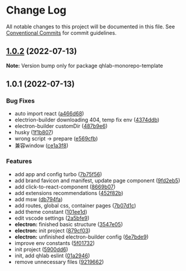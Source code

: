 # Change Log

All notable changes to this project will be documented in this file.
See [Conventional Commits](https://conventionalcommits.org) for commit guidelines.

## [1.0.2](https://github.com/QhlabTeam/qhlab-monorepo-template/compare/v1.0.1...v1.0.2) (2022-07-13)

**Note:** Version bump only for package qhlab-monorepo-template





## 1.0.1 (2022-07-13)


### Bug Fixes

* auto import react ([a466d68](https://github.com/QhlabTeam/qhlab-monorepo-template/commit/a466d68d21e67f776f47144a9cdb5dce4fdb126f))
* electrion-builder downloading 404, temp fix env ([4374ddb](https://github.com/QhlabTeam/qhlab-monorepo-template/commit/4374ddb06a234b0d4cab766d3ae93011c5782e74))
* electron-builder customDir ([487b9e6](https://github.com/QhlabTeam/qhlab-monorepo-template/commit/487b9e64a7bd88f54790675520f771adf17dc516))
* husky ([1f1b807](https://github.com/QhlabTeam/qhlab-monorepo-template/commit/1f1b80778bfe1978c420916fddfa1784e79d2a60))
* wrong script -> prepare ([e569cfb](https://github.com/QhlabTeam/qhlab-monorepo-template/commit/e569cfbc021301ce231530075aa1cfc4af82de90))
* 兼容window ([ce1a3f8](https://github.com/QhlabTeam/qhlab-monorepo-template/commit/ce1a3f81d0afb5fbfbc49aec92834ada7c5ecfd6))


### Features

* add app and config turbo ([7b75f56](https://github.com/QhlabTeam/qhlab-monorepo-template/commit/7b75f56f809fbffdcbfb931cbef4f25e914094d8))
* add brand favicon and manifest, update page component ([9fd2eb5](https://github.com/QhlabTeam/qhlab-monorepo-template/commit/9fd2eb546a25bab45de9236f31017b08fd766df5))
* add click-to-react-component ([8669b07](https://github.com/QhlabTeam/qhlab-monorepo-template/commit/8669b07c365523f5d4e151971b051ab25370d5fd))
* add extensions recommendations ([452f82b](https://github.com/QhlabTeam/qhlab-monorepo-template/commit/452f82bd79d322299a92a3963b66ead77b4ba3cf))
* add msw ([db794fa](https://github.com/QhlabTeam/qhlab-monorepo-template/commit/db794fa1035ce7bd7ca9a40fbce2ed26bf5d2ceb))
* add routes, global css, container pages ([7b07d1c](https://github.com/QhlabTeam/qhlab-monorepo-template/commit/7b07d1c1d050e6db12fa49d5a8df4bcc84effefc))
* add theme constant ([101ee1d](https://github.com/QhlabTeam/qhlab-monorepo-template/commit/101ee1da2b5e8d40578a509c40649617a01ed12e))
* edit vscode settings ([2a5bfe9](https://github.com/QhlabTeam/qhlab-monorepo-template/commit/2a5bfe94fc2fb7283ac78a2acfcb5b28ae025a8e))
* **electron:** finished basic structure ([3547e05](https://github.com/QhlabTeam/qhlab-monorepo-template/commit/3547e052c478a012439b745c9d778cc96e0aef71))
* **electron:** init project ([879cf03](https://github.com/QhlabTeam/qhlab-monorepo-template/commit/879cf034d8b685054422c1603079fc07e6a44374))
* **electron:** unfinished electron-builder config ([6e7bde9](https://github.com/QhlabTeam/qhlab-monorepo-template/commit/6e7bde9b29bcbc8ac3626220317ad8d82a59e127))
* improve env constants ([5f01732](https://github.com/QhlabTeam/qhlab-monorepo-template/commit/5f01732a9f8527ff1329a915527dcc376157d289))
* init project ([5900dd6](https://github.com/QhlabTeam/qhlab-monorepo-template/commit/5900dd6b2dcd9b602b6a0f2859f77de20cfeafec))
* init, add qhlab eslint ([01a2946](https://github.com/QhlabTeam/qhlab-monorepo-template/commit/01a2946bbb038bb9c8a71780569dd14ebcd9ed59))
* remove unnecessary files ([9219662](https://github.com/QhlabTeam/qhlab-monorepo-template/commit/92196621c58cea6c0c57ed7f49850fb99df5238b))
